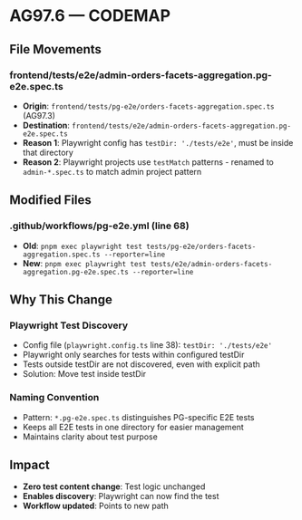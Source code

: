 # AG97.6 — CODEMAP

## File Movements

### frontend/tests/e2e/admin-orders-facets-aggregation.pg-e2e.spec.ts
- **Origin**: `frontend/tests/pg-e2e/orders-facets-aggregation.spec.ts` (AG97.3)
- **Destination**: `frontend/tests/e2e/admin-orders-facets-aggregation.pg-e2e.spec.ts`
- **Reason 1**: Playwright config has `testDir: './tests/e2e'`, must be inside that directory
- **Reason 2**: Playwright projects use `testMatch` patterns - renamed to `admin-*.spec.ts` to match admin project pattern

## Modified Files

### .github/workflows/pg-e2e.yml (line 68)
- **Old**: `pnpm exec playwright test tests/pg-e2e/orders-facets-aggregation.spec.ts --reporter=line`
- **New**: `pnpm exec playwright test tests/e2e/admin-orders-facets-aggregation.pg-e2e.spec.ts --reporter=line`

## Why This Change

### Playwright Test Discovery
- Config file (`playwright.config.ts` line 38): `testDir: './tests/e2e'`
- Playwright only searches for tests within configured testDir
- Tests outside testDir are not discovered, even with explicit path
- Solution: Move test inside testDir

### Naming Convention
- Pattern: `*.pg-e2e.spec.ts` distinguishes PG-specific E2E tests
- Keeps all E2E tests in one directory for easier management
- Maintains clarity about test purpose

## Impact
- **Zero test content change**: Test logic unchanged
- **Enables discovery**: Playwright can now find the test
- **Workflow updated**: Points to new path
